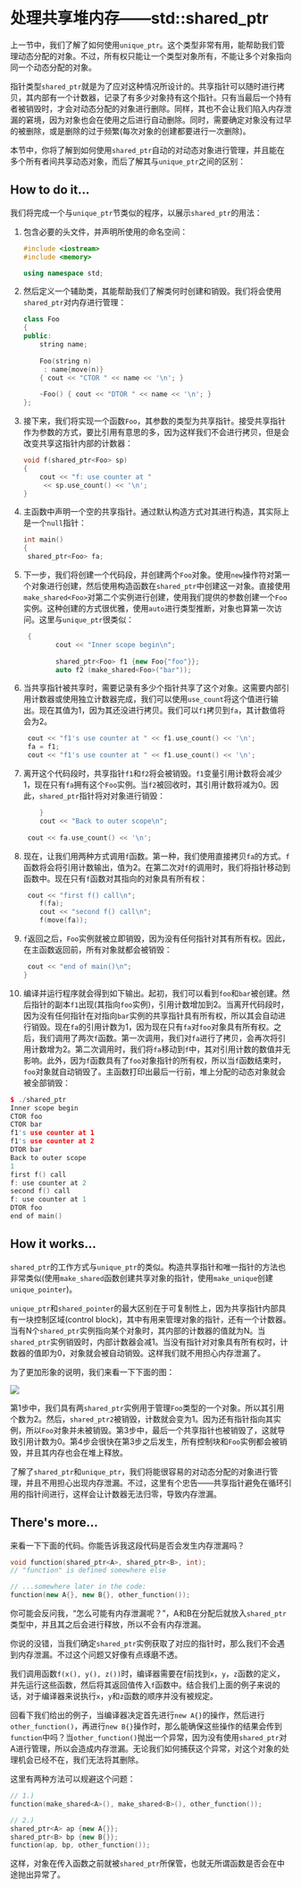 # 处理共享堆内存——std::shared_ptr

上一节中，我们了解了如何使用`unique_ptr`。这个类型非常有用，能帮助我们管理动态分配的对象。不过，所有权只能让一个类型对象所有，不能让多个对象指向同一个动态分配的对象。

指针类型`shared_ptr`就是为了应对这种情况所设计的。共享指针可以随时进行拷贝，其内部有一个计数器，记录了有多少对象持有这个指针。只有当最后一个持有者被销毁时，才会对动态分配的对象进行删除。同样，其也不会让我们陷入内存泄漏的窘境，因为对象也会在使用之后进行自动删除。同时，需要确定对象没有过早的被删除，或是删除的过于频繁(每次对象的创建都要进行一次删除)。

本节中，你将了解到如何使用`shared_ptr`自动的对动态对象进行管理，并且能在多个所有者间共享动态对象，而后了解其与`unique_ptr`之间的区别：

## How to do it...

我们将完成一个与`unique_ptr`节类似的程序，以展示`shared_ptr`的用法：

1. 包含必要的头文件，并声明所使用的命名空间：

   ```c++
   #include <iostream>
   #include <memory>
   
   using namespace std; 
   ```

2. 然后定义一个辅助类，其能帮助我们了解类何时创建和销毁。我们将会使用`shared_ptr`对内存进行管理：

   ```c++
   class Foo
   {
   public:
       string name;
       
       Foo(string n)
       	: name{move(n)}
       { cout << "CTOR " << name << '\n'; }
       
       ~Foo() { cout << "DTOR " << name << '\n'; }
   };
   ```

3. 接下来，我们将实现一个函数`Foo`，其参数的类型为共享指针。接受共享指针作为参数的方式，要比引用有意思的多，因为这样我们不会进行拷贝，但是会改变共享这指针内部的计数器：

   ```c++
   void f(shared_ptr<Foo> sp)
   {
       cout << "f: use counter at "
       	<< sp.use_count() << '\n';
   }
   ```

4. 主函数中声明一个空的共享指针。通过默认构造方式对其进行构造，其实际上是一个`null`指针：

   ```c++
   int main()
   {
   	shared_ptr<Foo> fa;
   ```

5. 下一步，我们将创建一个代码段，并创建两个`Foo`对象。使用`new`操作符对第一个对象进行创建，然后使用构造函数在`shared_ptr`中创建这一对象。直接使用`make_shared<Foo>`对第二个实例进行创建，使用我们提供的参数创建一个`Foo`实例。这种创建的方式很优雅，使用`auto`进行类型推断，对象也算第一次访问。这里与`unique_ptr`很类似：

   ```c++
   	{
           cout << "Inner scope begin\n";
           
           shared_ptr<Foo> f1 {new Foo{"foo"}};
           auto f2 (make_shared<Foo>("bar"));
   ```

6. 当共享指针被共享时，需要记录有多少个指针共享了这个对象。这需要内部引用计数器或使用独立计数器完成，我们可以使用`use_count`将这个值进行输出。现在其值为1，因为其还没进行拷贝。我们可以`f1`拷贝到`fa`，其计数值将会为2。

   ```c++
   	cout << "f1's use counter at " << f1.use_count() << '\n';
   	fa = f1;
   	cout << "f1's use counter at " << f1.use_count() << '\n';
   ```

7. 离开这个代码段时，共享指针`f1`和`f2`将会被销毁。`f1`变量引用计数将会减少1，现在只有`fa`拥有这个`Foo`实例。当`f2`被回收时，其引用计数将减为0。因此，`shared_ptr`指针将对对象进行销毁：

   ```c++
       }
       cout << "Back to outer scope\n";
       
   	cout << fa.use_count() << '\n';
   ```

8. 现在，让我们用两种方式调用`f`函数。第一种，我们使用直接拷贝`fa`的方式。`f`函数将会将引用计数输出，值为2。在第二次对`f`的调用时，我们将指针移动到函数中。现在只有`f`函数对其指向的对象具有所有权：

   ```c++
   	cout << "first f() call\n";
       f(fa);
       cout << "second f() call\n";
       f(move(fa));
   ```

9. `f`返回之后，`Foo`实例就被立即销毁，因为没有任何指针对其有所有权。因此，在主函数返回前，所有对象就都会被销毁：

   ```c++
   	cout << "end of main()\n";
   }
   ```

10. 编译并运行程序就会得到如下输出。起初，我们可以看到`foo`和`bar`被创建。然后指针的副本`f1`出现(其指向`foo`实例)，引用计数增加到2。当离开代码段时，因为没有任何指针在对指向`bar`实例的共享指针具有所有权，所以其会自动进行销毁。现在`fa`的引用计数为1，因为现在只有`fa`对`foo`对象具有所有权。之后，我们调用了两次`f`函数。第一次调用，我们对`fa`进行了拷贝，会再次将引用计数增为2。第二次调用时，我们将`fa`移动到`f`中，其对引用计数的数值并无影响。此外，因为`f`函数具有了`foo`对象指针的所有权，所以当`f`函数结束时，`foo`对象就自动销毁了。主函数打印出最后一行前，堆上分配的动态对象就会被全部销毁：

  ```c++
  $ ./shared_ptr
  Inner scope begin
  CTOR foo
  CTOR bar
  f1's use counter at 1
  f1's use counter at 2
  DTOR bar
  Back to outer scope
  1
  first f() call
  f: use counter at 2
  second f() call
  f: use counter at 1
  DTOR foo
  end of main()
  ```

## How it works...

`shared_ptr`的工作方式与`unique_ptr`的类似。构造共享指针和唯一指针的方法也非常类似(使用`make_shared`函数创建共享对象的指针，使用`make_unique`创建`unique_pointer`)。

`unique_ptr`和`shared_pointer`的最大区别在于可复制性上，因为共享指针内部具有一块控制区域(control block)，其中有用来管理对象的指针，还有一个计数器。当有N个`shared_ptr`实例指向某个对象时，其内部的计数器的值就为N。当`shared_ptr`实例销毁时，内部计数器会减1。当没有指针对对象具有所有权时，计数器的值即为0，对象就会被自动销毁。这样我们就不用担心内存泄漏了。

为了更加形象的说明，我们来看一下下面的图：

![](../../images/chapter8/8-9-1.png)

第1步中，我们具有两`shared_ptr`实例用于管理`Foo`类型的一个对象。所以其引用个数为2。然后，`shared_ptr2`被销毁，计数就会变为1。因为还有指针指向其实例，所以`Foo`对象并未被销毁。第3步中，最后一个共享指针也被销毁了，这就导致引用计数为0。第4步会很快在第3步之后发生，所有控制块和`Foo`实例都会被销毁，并且其内存也会在堆上释放。

了解了`shared_ptr`和`unique_ptr`，我们将能很容易的对动态分配的对象进行管理，并且不用担心出现内存泄漏。不过，这里有个忠告——共享指针避免在循环引用的指针间进行，这样会让计数器无法归零，导致内存泄漏。

## There's more...

来看一下下面的代码。你能告诉我这段代码是否会发生内存泄漏吗？

```c++
void function(shared_ptr<A>, shared_ptr<B>, int);
// "function" is defined somewhere else

// ...somewhere later in the code:
function(new A{}, new B{}, other_function());
```

你可能会反问我，“怎么可能有内存泄漏呢？”，A和B在分配后就放入`shared_ptr`类型中，并且其之后会进行释放，所以不会有内存泄漏。

你说的没错，当我们确定`shared_ptr`实例获取了对应的指针时，那么我们不会遇到内存泄漏。不过这个问题又好像有点琢磨不透。

我们调用函数`f(x(), y(), z())`时，编译器需要在f前找到`x`，`y`，`z`函数的定义，并先运行这些函数，然后将其返回值传入`f`函数中。结合我们上面的例子来说的话，对于编译器来说执行`x`，`y`和`z`函数的顺序并没有被规定。

回看下我们给出的例子，当编译器决定首先进行`new A{}`的操作，然后进行`other_function()`，再进行`new B{}`操作时，那么能确保这些操作的结果会传到`function`中吗？当`other_function()`抛出一个异常，因为没有使用`shared_ptr`对A进行管理，所以会造成内存泄漏。无论我们如何捕获这个异常，对这个对象的处理机会已经不在，我们无法将其删除。

这里有两种方法可以规避这个问题：

```c++
// 1.)
function(make_shared<A>(), make_shared<B>(), other_function());

// 2.)
shared_ptr<A> ap {new A{}};
shared_ptr<B> bp {new B{}};
function(ap, bp, other_function());
```

这样，对象在传入函数之前就被`shared_ptr`所保管，也就无所谓函数是否会在中途抛出异常了。